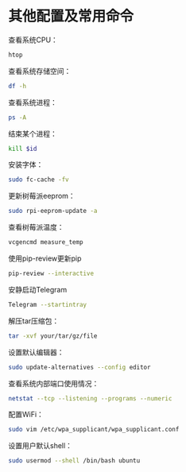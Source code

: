 # 其他配置及常用命令

查看系统CPU：

```bash
htop
```

查看系统存储空间：

```bash
df -h
```

查看系统进程：

```bash
ps -A
```

结束某个进程：

```bash
kill $id
```

安装字体：

```bash
sudo fc-cache -fv
```

更新树莓派eeprom：

```bash
sudo rpi-eeprom-update -a
```

查看树莓派温度：

```bash
vcgencmd measure_temp
```

使用pip-review更新pip

```bash
pip-review --interactive
```

安静启动Telegram

```bash
Telegram --startintray
```

解压tar压缩包：

```bash
tar -xvf your/tar/gz/file
```

设置默认编辑器：

```bash
sudo update-alternatives --config editor
```

查看系统内部端口使用情况：

```bash
netstat --tcp --listening --programs --numeric
```

配置WiFi：

```bash
sudo vim /etc/wpa_supplicant/wpa_supplicant.conf
```

设置用户默认shell：

```bash
sudo usermod --shell /bin/bash ubuntu
```
